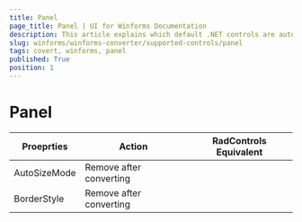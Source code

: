 ```yaml
---
title: Panel
page_title: Panel | UI for Winforms Documentation
description: This article explains which default .NET controls are automatically converted.
slug: winforms/winforms-converter/supported-controls/panel
tags: covert, winforms, panel
published: True
position: 1
---
```


# Panel

|Proeprties|Action|RadControls Equivalent|
|---|---|---|
|AutoSizeMode|Remove after converting|   |
|BorderStyle|Remove after converting|   |

